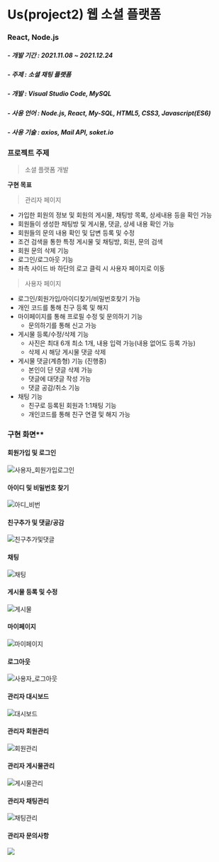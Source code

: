 # Us(project2) 웹 소셜 플랫폼
### React, Node.js
##### - 개발 기간 : 2021.11.08 ~ 2021.12.24
##### - 주제 : 소셜 채팅 플랫폼
##### - 개발 : Visual Studio Code, MySQL
##### - 사용 언어 : Node.js, React, My-SQL, HTML5, CSS3, Javascript(ES6)
##### - 사용 기술 : axios, Mail API, soket.io

### 프로젝트 주제
> 소셜 플랫폼 개발

**구현 목표**
> 관리자 페이지
+ 가입한 회원의 정보 및 회원의 게시물, 채팅방 목록, 상세내용 등을 확인 가능
+ 회원들이 생성한 채팅방 및 게시물, 댓글, 상세 내용 확인 가능
+ 회원들의 문의 내용 확인 및 답변 등록 및 수정
+ 조건 검색을 통한 특정 게시물 및 채팅방, 회원, 문의 검색
+ 회원 문의 삭제 기능
+ 로그인/로그아웃 기능
+ 좌측 사이드 바 하단의 로고 클릭 시 사용자 페이지로 이동
> 사용자 페이지
+ 로그인/회원가입/아이디찾기/비밀번호찾기 가능
+ 개인 코드를 통해 친구 등록 및 해지
+ 마이페이지를 통해 프로필 수정 및 문의하기 기능
  +  문의하기를 통해 신고 가능
+ 게시물 등록/수정/삭제 기능
  + 사진은 최대 6개 최소 1개, 내용 입력 가능(내용 없어도 등록 가능)
  + 삭제 시 해당 게시물 댓글 삭제
+ 게시물 댓글(계층형) 기능 (진행중)
  + 본인이 단 댓글 삭제 가능
  + 댓글에 대댓글 작성 가능
  + 댓글 공감/취소 기능
+ 채팅 기능
  + 친구로 등록된 회원과 1:1채팅 기능
  + 개인코드를 통해 친구 연결 및 해지 가능

### 구현 화면**
#### 회원가입 및 로그인
![사용자_회원가입로그인](https://user-images.githubusercontent.com/86812172/149651996-9e14e78b-5999-46e4-876c-bd7075aa0c95.gif)
#### 아이디 및 비밀번호 찾기
![아디_비번](/img/사용자_아디_비번찾기.gif)
#### 친구추가 및 댓글/공감
![친구추가및댓글](/img/사용자_친구추가및댓글.gif)
#### 채팅
![채팅](/img/사용자_채팅.gif)
#### 게시물 등록 및 수정
![게시물](/img/사용자_게시물.gif)
#### 마이페이지
![마이페이지](/img/사용자_마이페이지.gif)
#### 로그아웃
![사용자_로그아웃](https://user-images.githubusercontent.com/86812172/149652071-d02d2ade-3199-45f8-99f1-30a72a206e5d.gif)
#### 관리자 대시보드
![대시보드](/img/관리자_대시보드.gif)
#### 관리자 회원관리
![회원관리](/img/관리자_회원관리.gif)
#### 관리자 게시물관리
![게시물관리](/img/관리자_게시물관리.gif)
#### 관리자 채팅관리
![채팅관리](/img/관리자_채팅관리.gif)
#### 관리자 문의사항
![](/img/관리자_문의사항.gif)
